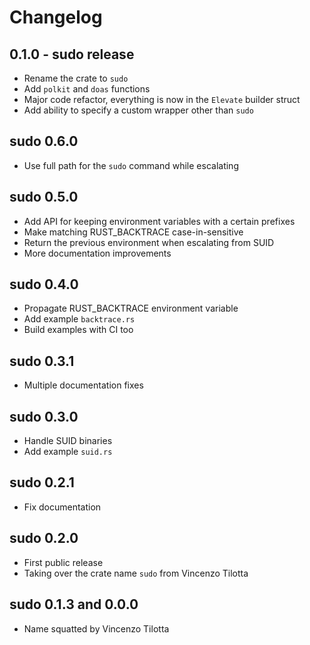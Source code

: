 # Changelog

## 0.1.0 - sudo release

- Rename the crate to `sudo`
- Add `polkit` and `doas` functions
- Major code refactor, everything is now in the `Elevate` builder struct
- Add ability to specify a custom wrapper other than `sudo`

## sudo 0.6.0

- Use full path for the `sudo` command while escalating

## sudo 0.5.0

- Add API for keeping environment variables with a certain prefixes
- Make matching RUST_BACKTRACE case-in-sensitive
- Return the previous environment when escalating from SUID
- More documentation improvements

## sudo 0.4.0

- Propagate RUST_BACKTRACE environment variable
- Add example `backtrace.rs`
- Build examples with CI too

## sudo 0.3.1

- Multiple documentation fixes

## sudo 0.3.0

- Handle SUID binaries
- Add example `suid.rs`

## sudo 0.2.1

- Fix documentation

## sudo 0.2.0

- First public release
- Taking over the crate name `sudo` from Vincenzo Tilotta

## sudo 0.1.3 and 0.0.0

- Name squatted by Vincenzo Tilotta
